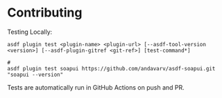 # Contributing

Testing Locally:

```shell
asdf plugin test <plugin-name> <plugin-url> [--asdf-tool-version <version>] [--asdf-plugin-gitref <git-ref>] [test-command*]

#
asdf plugin test soapui https://github.com/andavarv/asdf-soapui.git "soapui --version"
```

Tests are automatically run in GitHub Actions on push and PR.
